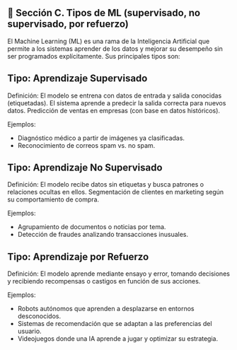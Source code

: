 ## 📄 Sección C.  Tipos de ML (supervisado, no supervisado, por refuerzo)
El Machine Learning (ML) es una rama de la Inteligencia Artificial que permite a los sistemas aprender de los datos y mejorar su desempeño sin ser programados explícitamente. Sus principales tipos son:

## Tipo: Aprendizaje Supervisado
Definición: El modelo se entrena con datos de entrada y salida conocidas (etiquetadas). El sistema aprende a predecir la salida correcta para nuevos datos.
Predicción de ventas en empresas (con base en datos históricos).

Ejemplos:
- Diagnóstico médico a partir de imágenes ya clasificadas.
- Reconocimiento de correos spam vs. no spam.

## Tipo: Aprendizaje No Supervisado
Definición: El modelo recibe datos sin etiquetas y busca patrones o relaciones ocultas en ellos.
Segmentación de clientes en marketing según su comportamiento de compra.

Ejemplos:
- Agrupamiento de documentos o noticias por tema.
- Detección de fraudes analizando transacciones inusuales.
  
## Tipo: Aprendizaje por Refuerzo
Definición: El modelo aprende mediante ensayo y error, tomando decisiones y recibiendo recompensas o castigos en función de sus acciones.

Ejemplos:
- Robots autónomos que aprenden a desplazarse en entornos desconocidos.
- Sistemas de recomendación que se adaptan a las preferencias del usuario.
- Videojuegos donde una IA aprende a jugar y optimizar su estrategia.

